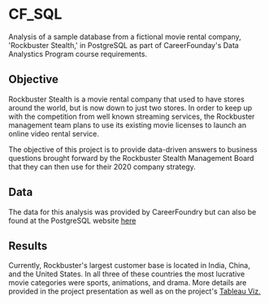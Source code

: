 # CF_SQL
Analysis of a sample database from a fictional movie rental company, 'Rockbuster Stealth,' in PostgreSQL as part of CareerFounday's Data Analystics Program course requirements. 
## Objective
Rockbuster Stealth is a movie rental company that used to have stores around the world, but is now down to just two stores. In order to keep up with the competition from well known streaming services, the Rockbuster management team plans to use its existing movie licenses to launch an online video rental service. 

The objective of this project is to provide data-driven answers to business questions brought forward by the Rockbuster Stealth Management Board that they can then use for their 2020 company strategy. 
## Data
The data for this analysis was provided by CareerFoundry but can also be found at the PostgreSQL website [here](www.postgresqltutorial.com/wp-content/uploads/2019/05/dvdrental.zip)

## Results
Currently, Rockbuster's largest customer base is located in India, China, and the United States. In all three of these countries the most lucrative movie categories were sports, animations, and drama. More details are provided in the project presentation as well as on the project's [Tableau Viz.](https://public.tableau.com/views/Task3_10_16679283410430/RatingRev?:language=en-US&:display_count=n&:origin=viz_share_link) 
